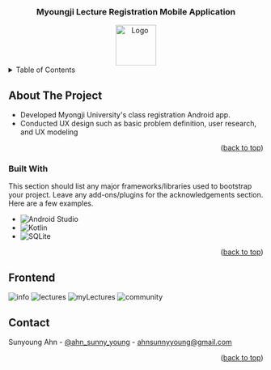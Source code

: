 <!-- PROJECT LOGO -->
<br />
<div align="center">

  <h3 align="center">Myoungji Lecture Registration Mobile Application</h3>
  <img src="https://github.com/ahnsunnyyoung/mju_applying_lecture_app/assets/46989965/bc3a8459-19dc-46ab-a9d2-9fa438fd37cf" alt="Logo" width="80" height="80">

</div>



<!-- TABLE OF CONTENTS -->
<details>
  <summary>Table of Contents</summary>
  <ol>
    <li>
      <a href="#about-the-project">About The Project</a>
      <ul>
        <li><a href="#built-with">Built With</a></li>
      </ul>
    </li>
    <li><a href="#frontend">Frontend</a></li>
    <li><a href="#contact">Contact</a></li>
  </ol>
</details>



<!-- ABOUT THE PROJECT -->
## About The Project


* Developed Myongji University's class registration Android app.
* Conducted UX design such as basic problem definition, user research, and UX modeling

<p align="right">(<a href="#readme-top">back to top</a>)</p>



### Built With

This section should list any major frameworks/libraries used to bootstrap your project. Leave any add-ons/plugins for the acknowledgements section. Here are a few examples.

* ![Android Studio](https://img.shields.io/badge/Android%20Studio-3DDC84.svg?style=for-the-badge&logo=android-studio&logoColor=white)
* ![Kotlin](https://img.shields.io/badge/kotlin-%237F52FF.svg?style=for-the-badge&logo=kotlin&logoColor=white)
* ![SQLite](https://img.shields.io/badge/sqlite-%2307405e.svg?style=for-the-badge&logo=sqlite&logoColor=white)

<p align="right">(<a href="#readme-top">back to top</a>)</p>


<!-- FRONTEND -->
## Frontend

![info](https://github.com/ahnsunnyyoung/mju_applying_lecture_app/assets/46989965/9181cd97-75ea-4fa8-bcbc-643d0cb06992)
![lectures](https://github.com/ahnsunnyyoung/mju_applying_lecture_app/assets/46989965/db4f01ed-4ad5-4be8-a5f8-522bf1347b6f)
![myLectures](https://github.com/ahnsunnyyoung/mju_applying_lecture_app/assets/46989965/b5ac264d-b802-4c71-91db-d6d84ed6b7c9)
![community](https://github.com/ahnsunnyyoung/mju_applying_lecture_app/assets/46989965/5f3b119b-f10c-475f-80cc-62e8f8cdc3d7)


<!-- CONTACT -->
## Contact

Sunyoung Ahn - [@ahn_sunny_young](https://ahnsunnyyoung.com) - ahnsunnyyoung@gmail.com


<p align="right">(<a href="#readme-top">back to top</a>)</p>


